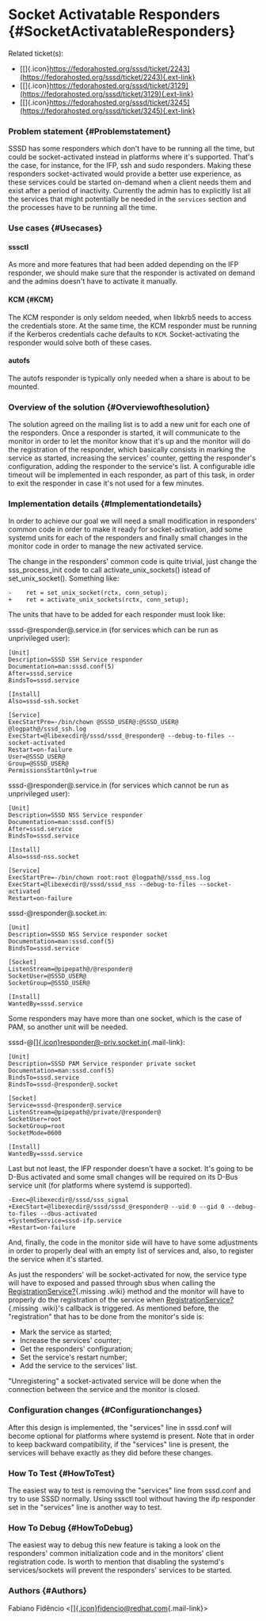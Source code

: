 Socket Activatable Responders {#SocketActivatableResponders}
=============================

Related ticket(s):

-   [[​]{.icon}https://fedorahosted.org/sssd/ticket/2243](https://fedorahosted.org/sssd/ticket/2243){.ext-link}
-   [[​]{.icon}https://fedorahosted.org/sssd/ticket/3129](https://fedorahosted.org/sssd/ticket/3129){.ext-link}
-   [[​]{.icon}https://fedorahosted.org/sssd/ticket/3245](https://fedorahosted.org/sssd/ticket/3245){.ext-link}

### Problem statement {#Problemstatement}

SSSD has some responders which don't have to be running all the time,
but could be socket-activated instead in platforms where it's supported.
That's the case, for instance, for the IFP, ssh and sudo responders.
Making these responders socket-activated would provide a better use
experience, as these services could be started on-demand when a client
needs them and exist after a period of inactivity. Currently the admin
has to explicitly list all the services that might potentially be needed
in the `services` section and the processes have to be running all the
time.

### Use cases {#Usecases}

#### sssctl

As more and more features that had been added depending on the IFP
responder, we should make sure that the responder is activated on demand
and the admins doesn't have to activate it manually.

#### KCM {#KCM}

The KCM responder is only seldom needed, when libkrb5 needs to access
the credentials store. At the same time, the KCM responder must be
running if the Kerberos credentials cache defaults to `KCM`.
Socket-activating the responder would solve both of these cases.

#### autofs

The autofs responder is typically only needed when a share is about to
be mounted.

### Overview of the solution {#Overviewofthesolution}

The solution agreed on the mailing list is to add a new unit for each
one of the responders. Once a responder is started, it will communicate
to the monitor in order to let the monitor know that it's up and the
monitor will do the registration of the responder, which basically
consists in marking the service as started, increasing the services'
counter, getting the responder's configuration, adding the responder to
the service's list. A configurable idle timeout will be implemented in
each responder, as part of this task, in order to exit the responder in
case it's not used for a few minutes.

### Implementation details {#Implementationdetails}

In order to achieve our goal we will need a small modification in
responders' common code in order to make it ready for socket-activation,
add some systemd units for each of the responders and finally small
changes in the monitor code in order to manage the new activated
service.

The change in the responders' common code is quite trivial, just change
the sss\_process\_init code to call activate\_unix\_sockets() istead of
set\_unix\_socket(). Something like:

``` {.wiki}
-    ret = set_unix_socket(rctx, conn_setup);
+    ret = activate_unix_sockets(rctx, conn_setup);
```

The units that have to be added for each responder must look like:

sssd-@responder@.service.in (for services which can be run as
unprivileged user):

``` {.wiki}
[Unit]
Description=SSSD SSH Service responder
Documentation=man:sssd.conf(5)
After=sssd.service
BindsTo=sssd.service

[Install]
Also=sssd-ssh.socket

[Service]
ExecStartPre=-/bin/chown @SSSD_USER@:@SSSD_USER@ @logpath@/sssd_ssh.log
ExecStart=@libexecdir@/sssd/sssd_@responder@ --debug-to-files --socket-activated
Restart=on-failure
User=@SSSD_USER@
Group=@SSSD_USER@
PermissionsStartOnly=true
```

sssd-@responder@.service.in (for services which cannot be run as
unprivileged user):

``` {.wiki}
[Unit]
Description=SSSD NSS Service responder
Documentation=man:sssd.conf(5)
After=sssd.service
BindsTo=sssd.service

[Install]
Also=sssd-nss.socket

[Service]
ExecStartPre=-/bin/chown root:root @logpath@/sssd_nss.log
ExecStart=@libexecdir@/sssd/sssd_nss --debug-to-files --socket-activated
Restart=on-failure
```

sssd-@responder@.socket.in:

``` {.wiki}
[Unit]
Description=SSSD NSS Service responder socket
Documentation=man:sssd.conf(5)
BindsTo=sssd.service

[Socket]
ListenStream=@pipepath@/@responder@
SocketUser=@SSSD_USER@
SocketGroup=@SSSD_USER@

[Install]
WantedBy=sssd.service
```

Some responders may have more than one socket, which is the case of PAM,
so another unit will be needed.

sssd-@[[​]{.icon}responder@-priv.socket.in](mailto:responder@-priv.socket.in){.mail-link}:

``` {.wiki}
[Unit]
Description=SSSD PAM Service responder private socket
Documentation=man:sssd.conf(5)
BindsTo=sssd.service
BindsTo=sssd-@responder@.socket

[Socket]
Service=sssd-@responder@.service
ListenStream=@pipepath@/private/@responder@
SocketUser=root
SocketGroup=root
SocketMode=0600

[Install]
WantedBy=sssd.service
```

Last but not least, the IFP responder doesn't have a socket. It's going
to be D-Bus activated and some small changes will be required on its
D-Bus service unit (for platforms where systemd is supported).

``` {.wiki}
-Exec=@libexecdir@/sssd/sss_signal
+ExecStart=@libexecdir@/sssd/sssd_@responder@ --uid 0 --gid 0 --debug-to-files --dbus-activated
+SystemdService=sssd-ifp.service
+Restart=on-failure
```

And, finally, the code in the monitor side will have to have some
adjustments in order to properly deal with an empty list of services
and, also, to register the service when it's started.

As just the responders' will be socket-activated for now, the service
type will have to exposed and passed through sbus when calling the
[RegistrationService?](https://docs.pagure.org/sssd-test2/RegistrationService.html){.missing
.wiki} method and the monitor will have to properly do the registration
of the service when
[RegistrationService?](https://docs.pagure.org/sssd-test2/RegistrationService.html){.missing
.wiki}'s callback is triggered. As mentioned before, the "registration"
that has to be done from the monitor's side is:

-   Mark the service as started;
-   Increase the services' counter;
-   Get the responders' configuration;
-   Set the service's restart number;
-   Add the service to the services' list.

"Unregistering" a socket-activated service will be done when the
connection between the service and the monitor is closed.

### Configuration changes {#Configurationchanges}

After this design is implemented, the "services" line in sssd.conf will
become optional for platforms where systemd is present. Note that in
order to keep backward compatibility, if the "services" line is present,
the services will behave exactly as they did before these changes.

### How To Test {#HowToTest}

The easiest way to test is removing the "services" line from sssd.conf
and try to use SSSD normally. Using sssctl tool without having the ifp
responder set in the "services" line is another way to test.

### How To Debug {#HowToDebug}

The easiest way to debug this new feature is taking a look on the
responders' common initialization code and in the monitors' client
registration code. Is worth to mention that disabling the systemd's
services/sockets will prevent the responders' services to be started.

### Authors {#Authors}

Fabiano Fidêncio
&lt;[[​]{.icon}fidencio@redhat.com](mailto:fidencio@redhat.com){.mail-link}&gt;
